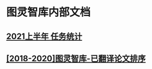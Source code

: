 
# 图灵智库内部文档

## [2021上半年 任务统计](https://docs.qq.com/sheet/DTE9VcXRRdlJRdGZN)
## [[2018-2020]图灵智库-已翻译论文排序](https://docs.qq.com/sheet/DTExzV3JPYUNDVXVE)







